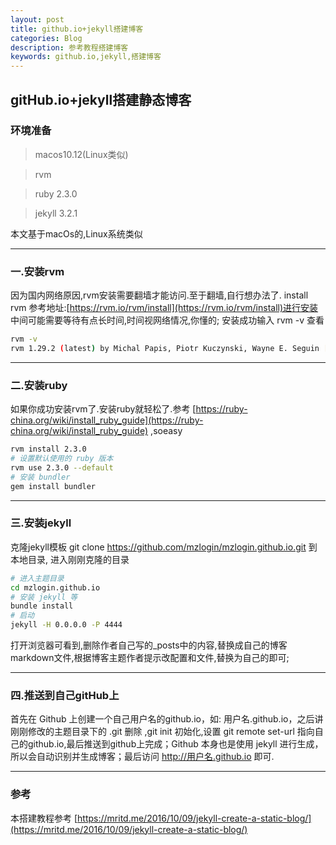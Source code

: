 ```yaml
---
layout: post
title: github.io+jekyll搭建博客
categories: Blog
description: 参考教程搭建博客
keywords: github.io,jekyll,搭建博客
---
```


## gitHub.io+jekyll搭建静态博客

### 环境准备
> macos10.12(Linux类似)

> rvm
 
> ruby 2.3.0
 
> jekyll 3.2.1

本文基于macOs的,Linux系统类似

- - -

### 一.安装rvm
因为国内网络原因,rvm安装需要翻墙才能访问.至于翻墙,自行想办法了.
install rvm 参考地址:[https://rvm.io/rvm/install](https://rvm.io/rvm/install)进行安装
中间可能需要等待有点长时间,时间视网络情况,你懂的;
安装成功输入 rvm -v 查看

```bash
rvm -v
rvm 1.29.2 (latest) by Michal Papis, Piotr Kuczynski, Wayne E. Seguin [https://rvm.io/]

```
---
### 二.安装ruby
如果你成功安装rvm了.安装ruby就轻松了.参考
[https://ruby-china.org/wiki/install_ruby_guide](https://ruby-china.org/wiki/install_ruby_guide)
,soeasy
``` bash
rvm install 2.3.0
# 设置默认使用的 ruby 版本
rvm use 2.3.0 --default
# 安装 bundler
gem install bundler

```
---
### 三.安装jekyll
克隆jekyll模板
git clone https://github.com/mzlogin/mzlogin.github.io.git 到本地目录,
进入刚刚克隆的目录
``` bash
# 进入主题目录
cd mzlogin.github.io
# 安装 jekyll 等
bundle install
# 启动
jekyll -H 0.0.0.0 -P 4444

```
打开浏览器可看到,删除作者自己写的_posts中的内容,替换成自己的博客markdown文件,根据博客主题作者提示改配置和文件,替换为自己的即可;


- - -


### 四.推送到自己gitHub上
首先在 Github 上创建一个自己用户名的github.io，如: 用户名.github.io，之后讲刚刚修改的主题目录下的 .git 删除 ,git init 初始化,设置 git remote set-url 指向自己的github.io,最后推送到github上完成；Github 本身也是使用 jekyll 进行生成，所以会自动识别并生成博客；最后访问 http://用户名.github.io 即可.

---

### 参考
本搭建教程参考
[https://mritd.me/2016/10/09/jekyll-create-a-static-blog/](https://mritd.me/2016/10/09/jekyll-create-a-static-blog/)


